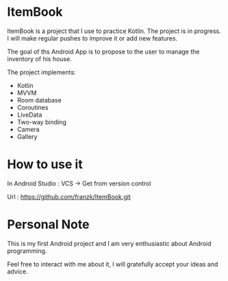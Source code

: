 # ItemBook

ItemBook is a project that I use to practice Kotlin.
The project is in progress. I will make regular pushes to improve it or add new features.

The goal of ths Android App is to propose to the user to manage the inventory of his house.

The project implements:
- Kotlin
- MVVM
- Room database
- Coroutines
- LiveData
- Two-way binding
- Camera
- Gallery

# How to use it

In Android Studio : VCS -> Get from version control

Url : https://github.com/franzk/ItemBook.git

# Personal Note
This is my first Android project and I am very enthusiastic about Android programming.

Feel free to interact with me about it, I will gratefully accept your ideas and advice.
